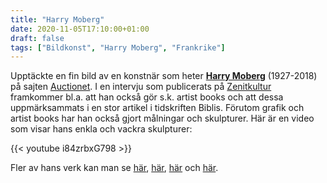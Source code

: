 ```yaml
---
title: "Harry Moberg"
date: 2020-11-05T17:10:00+01:00
draft: false
tags: ["Bildkonst", "Harry Moberg", "Frankrike"]
---
```


Upptäckte en fin bild av en konstnär som heter [**Harry Moberg**](https://sv.wikipedia.org/wiki/Harry_Moberg) (1927-2018) på sajten  [Auctionet](https://web.archive.org/web/20201105162005/https://auctionet.com/sv/1490649-harry-moberg-farglitografi-signerad-och-numrerad-13-40/images). I en intervju som publicerats på [Zenitkultur](https://web.archive.org/web/20200808202751/https://www.zenitkultur.com/artist.php?id=1361) framkommer bl.a. att han också gör s.k. artist books och att dessa uppmärksammats i en stor artikel i tidskriften Biblis. Förutom grafik och artist books har han också gjort målningar och skulpturer. Här är en video som visar hans enkla och vackra skulpturer:

{{< youtube i84zrbxG798 >}}

Fler av hans verk kan man se [här](https://web.archive.org/web/20201105163718/http://www.nordensljus.se/2019/09/utstallning-november-2019/), [här](https://web.archive.org/web/20201105164007/http://www.leilaskonstbutik.se/KB%20391.htm), [här](https://web.archive.org/web/20201105165024/https://auctionet.com/sv/1309139-kustparti-jylland-olja-pa-panna-signerad-moberg/images) och [här](https://web.archive.org/web/20201105164513/https://www.bukowskis.com/sv/bukipedia/19771-harry-moberg).

> 

